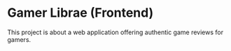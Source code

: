 # Gamer Librae (Frontend)

This project is about a web application offering authentic game reviews for gamers.
